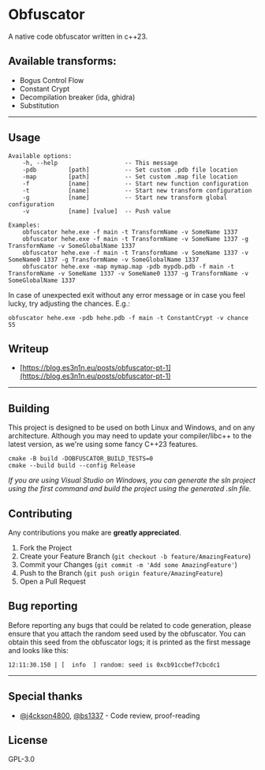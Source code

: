 # Obfuscator
A native code obfuscator written in c++23.

## Available transforms:
* Bogus Control Flow
* Constant Crypt
* Decompilation breaker (ida, ghidra)
* Substitution

___

## Usage
```commandline
Available options:
    -h, --help                   -- This message
    -pdb         [path]          -- Set custom .pdb file location
    -map         [path]          -- Set custom .map file location
    -f           [name]          -- Start new function configuration
    -t           [name]          -- Start new transform configuration
    -g           [name]          -- Start new transform global configuration
    -v           [name] [value]  -- Push value
 
Examples:
    obfuscator hehe.exe -f main -t TransformName -v SomeName 1337
    obfuscator hehe.exe -f main -t TransformName -v SomeName 1337 -g TransformName -v SomeGlobalName 1337
    obfuscator hehe.exe -f main -t TransformName -v SomeName 1337 -v SomeName0 1337 -g TransformName -v SomeGlobalName 1337
    obfuscator hehe.exe -map mymap.map -pdb mypdb.pdb -f main -t TransformName -v SomeName 1337 -v SomeName0 1337 -g TransformName -v SomeGlobalName 1337
```

In case of unexpected exit without any error message or in case you feel lucky, try adjusting the chances. E.g.:
```commandline
obfuscator hehe.exe -pdb hehe.pdb -f main -t ConstantCrypt -v chance 55
```

## Writeup
- [https://blog.es3n1n.eu/posts/obfuscator-pt-1](https://blog.es3n1n.eu/posts/obfuscator-pt-1)

___

## Building
This project is designed to be used on both Linux and Windows, and on any architecture.
Although you may need to update your compiler/libc++ to the latest version, as we're using some fancy C++23 features.

```commandline
cmake -B build -DOBFUSCATOR_BUILD_TESTS=0
cmake --build build --config Release
```

*If you are using Visual Studio on Windows, you can generate the sln project using the first command and build the project using the generated .sln file.*

## Contributing

Any contributions you make are **greatly appreciated**.

1. Fork the Project
2. Create your Feature Branch (`git checkout -b feature/AmazingFeature`)
3. Commit your Changes (`git commit -m 'Add some AmazingFeature'`)
4. Push to the Branch (`git push origin feature/AmazingFeature`)
5. Open a Pull Request

## Bug reporting

Before reporting any bugs that could be related to code generation,
please ensure that you attach the random seed used by the obfuscator. 
You can obtain this seed from the obfuscator logs; it is printed as the first message and looks like this:
```commandline
12:11:30.150 | [  info  ] random: seed is 0xcb91ccbef7cbcdc1
```

___

## Special thanks
- [@j4ckson4800](https://github.com/j4ckson4800), [@bs1337](https://github.com/bs1337) - Code review, proof-reading

## License
GPL-3.0
